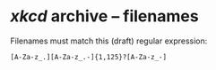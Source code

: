 # <i>xkcd</i> archive &ndash;&nbsp;filenames

Filenames must match this (draft) regular expression:

```Regular-Expression
[A-Za-z_.][A-Za-z_.-]{1,125}?[A-Za-z_-]
```
